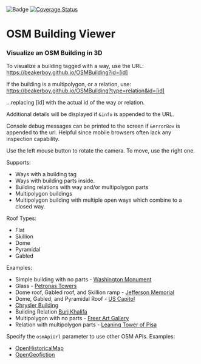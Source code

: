 ![Badge](https://github.com/Beakerboy/OSMBuilding/actions/workflows/main.yml/badge.svg)
[![Coverage Status](https://coveralls.io/repos/github/Beakerboy/OSMBuilding/badge.svg?branch=main)](https://coveralls.io/github/Beakerboy/OSMBuilding?branch=main)

OSM Building Viewer
=====================

### Visualize an OSM Building in 3D

To visualize a building tagged with a way, use the URL:
https://beakerboy.github.io/OSMBuilding?id=[id]

If the building is a multipolygon, or a relation, use:
https://beakerboy.github.io/OSMBuilding?type=relation&id=[id]

...replacing [id] with the actual id of the way or relation.

Additional details will be displayed if `&info` is appended to the URL.

Console debug messages can be printed to the screen if `&errorBox` is appended to the url. Helpful since mobile browsers often lack any inspection capability.

Use the left mouse button to rotate the camera. To move, use the right one.

Supports:
 * Ways with a building tag
 * Ways with building parts inside.
 * Building relations with way and/or multipolygon parts
 * Multipolygon buildings
 * Multipolygon building with multiple open ways which combine to a closed way.

Roof Types:
 * Flat
 * Skillion
 * Dome
 * Pyramidal
 * Gabled

Examples:
 * Simple building with no parts - [Washington Monument](https://beakerboy.github.io/OSMBuilding/index.html?id=766761337)
 * Glass - [Petronas Towers](https://beakerboy.github.io/OSMBuilding/index.html?id=279944536)
 * Dome roof, Gabled roof, and Skillion ramp - [Jefferson Memorial](https://beakerboy.github.io/OSMBuilding/index.html?type=relation&id=3461570)
 * Dome, Gabled, and Pyramidal Roof - [US Capitol](https://beakerboy.github.io/OSMBuilding/index.html?type=relation&id=12286916)
 * [Chrysler Building](https://beakerboy.github.io/OSMBuilding/index.html?id=42500770)
 * Building Relation [Burj Khalifa](https://beakerboy.github.io/OSMBuilding/index.html?type=relation&id=7584462)
 * Multipolygon with no parts - [Freer Art Gallery](https://beakerboy.github.io/OSMBuilding/index.html?type=relation&id=1029355)
 * Relation with multipolygon parts - [Leaning Tower of Pisa](https://beakerboy.github.io/OSMBuilding/index.html?type=relation&id=12982338)

Specify the `osmApiUrl` parameter to use other OSM APIs. Examples:
 * [OpenHistoricalMap](https://beakerboy.github.io/OSMBuilding/?id=2826540&osmApiUrl=https://api.openhistoricalmap.org/api/0.6&type=relation)
 * [OpenGeofiction](https://beakerboy.github.io/OSMBuilding/?id=461819&osmApiUrl=https://opengeofiction.net/api/0.6&type=relation)
